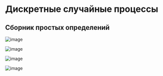 # Дискретные случайные процессы

## Сборник простых определений

![image](https://user-images.githubusercontent.com/25401699/169524748-7e72c451-fc17-4cff-95ba-1e392b6c301f.png)

![image](https://user-images.githubusercontent.com/25401699/169526017-0be5bbde-b21e-47e9-a4f3-cc7c775a19e4.png)

![image](https://user-images.githubusercontent.com/25401699/169527534-66ddf2ca-3233-46e7-80a3-84cf034f22ac.png)

![image](https://user-images.githubusercontent.com/25401699/169527492-28e820c5-7ad5-4301-b37c-a8f27e312577.png)
